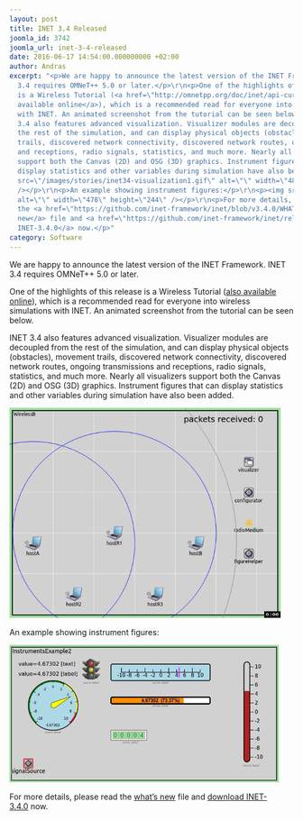 ```yaml
---
layout: post
title: INET 3.4 Released
joomla_id: 3742
joomla_url: inet-3-4-released
date: 2016-06-17 14:54:00.000000000 +02:00
author: Andras
excerpt: "<p>We are happy to announce the latest version of the INET Framework. INET
  3.4 requires OMNeT++ 5.0 or later.</p>\r\n<p>One of the highlights of this release
  is a Wireless Tutorial (<a href=\"http://omnetpp.org/doc/inet/api-current/tutorials/wireless\">also
  available online</a>), which is a recommended read for everyone into wireless simulations
  with INET. An animated screenshot from the tutorial can be seen below.</p>\r\n<p>INET
  3.4 also features advanced visualization. Visualizer modules are decoupled from
  the rest of the simulation, and can display physical objects (obstacles), movement
  trails, discovered network connectivity, discovered network routes, ongoing transmissions
  and receptions, radio signals, statistics, and much more. Nearly all visualizers
  support both the Canvas (2D) and OSG (3D) graphics. Instrument figures that can
  display statistics and other variables during simulation have also been added.</p>\r\n<p><img
  src=\"/images/stories/inet34-visualization1.gif\" alt=\"\" width=\"481\" height=\"373\"
  /></p>\r\n<p>An example showing instrument figures:</p>\r\n<p><img src=\"/images/stories/inet34-instruments1.png\"
  alt=\"\" width=\"478\" height=\"244\" /></p>\r\n<p>For more details, please read
  the <a href=\"https://github.com/inet-framework/inet/blob/v3.4.0/WHATSNEW\">what’s
  new</a> file and <a href=\"https://github.com/inet-framework/inet/releases/download/v3.4.0/inet-3.4.0-src.tgz\">download
  INET-3.4.0</a> now.</p>"
category: Software
---
```

<p>We are happy to announce the latest version of the INET Framework. INET 3.4 requires OMNeT++ 5.0 or later.</p>
<p>One of the highlights of this release is a Wireless Tutorial (<a href="http://omnetpp.org/doc/inet/api-current/tutorials/wireless">also available online</a>), which is a recommended read for everyone into wireless simulations with INET. An animated screenshot from the tutorial can be seen below.</p>
<p>INET 3.4 also features advanced visualization. Visualizer modules are decoupled from the rest of the simulation, and can display physical objects (obstacles), movement trails, discovered network connectivity, discovered network routes, ongoing transmissions and receptions, radio signals, statistics, and much more. Nearly all visualizers support both the Canvas (2D) and OSG (3D) graphics. Instrument figures that can display statistics and other variables during simulation have also been added.</p>
<p><img src="/images/stories/inet34-visualization1.gif" alt="" width="481" height="373" /></p>
<p>An example showing instrument figures:</p>
<p><img src="/images/stories/inet34-instruments1.png" alt="" width="478" height="244" /></p>
<p>For more details, please read the <a href="https://github.com/inet-framework/inet/blob/v3.4.0/WHATSNEW">what’s new</a> file and <a href="https://github.com/inet-framework/inet/releases/download/v3.4.0/inet-3.4.0-src.tgz">download INET-3.4.0</a> now.</p>
